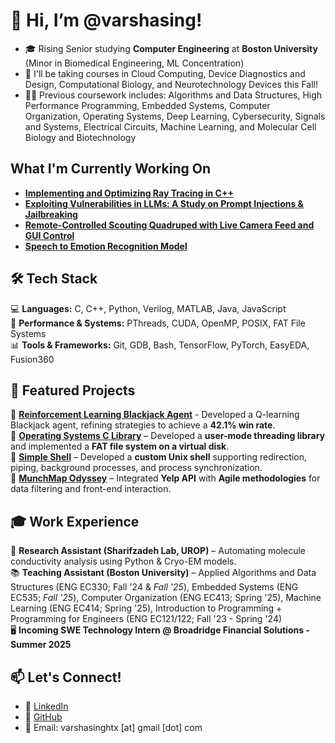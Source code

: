 # 👋 Hi, I’m @varshasing!

- 🎓 Rising Senior studying **Computer Engineering** at **Boston University** (Minor in Biomedical Engineering, ML Concentration)
- 🌱 I'll be taking courses in Cloud Computing, Device Diagnostics and Design, Computational Biology, and Neurotechnology Devices this Fall!
- 👩‍🎓 Previous coursework includes: Algorithms and Data Structures, High Performance Programming, Embedded Systems, Computer Organization, Operating Systems, Deep Learning, Cybersecurity, Signals and Systems, Electrical Circuits, Machine Learning, and Molecular Cell Biology and Biotechnology

## What I'm Currently Working On
- **[Implementing and Optimizing Ray Tracing in C++](https://github.com/EC527JilinZhengVarshaSingh/super-raytrace)**
- **[Exploiting Vulnerabilities in LLMs: A Study on Prompt Injections & Jailbreaking](https://github.com/pzhao123/PAIR)**
- **[Remote-Controlled Scouting Quadruped with Live Camera Feed and GUI Control](https://github.com/varshasing/ec535-final-project)**
- **[Speech to Emotion Recognition Model](https://github.com/Anish701/EC523-Speech-Emotion-Recognition)**
 
## 🛠️ Tech Stack  
💻 **Languages:** C, C++, Python, Verilog, MATLAB, Java, JavaScript  
🔧 **Performance & Systems:** PThreads, CUDA, OpenMP, POSIX, FAT File Systems  
📊 **Tools & Frameworks:** Git, GDB, Bash, TensorFlow, PyTorch, EasyEDA, Fusion360

## 🚀 Featured Projects  
🔹 **[Reinforcement Learning Blackjack Agent](https://github.com/varshasing/rl-blackjack-agent)** - Developed a Q-learning Blackjack agent, refining strategies to achieve a **42.1% win rate**.  
🔹 **[Operating Systems C Library](https://github.com/stars/varshasing/lists/operating-systems)** – Developed a **user-mode threading library** and implemented a **FAT file system on a virtual disk**.  
🔹 **[Simple Shell](https://github.com/varshasing/SimpleShell)** – Developed a **custom Unix shell** supporting redirection, piping, background processes, and process synchronization.  
🔹 **[MunchMap Odyssey](https://github.com/varshasing/MunchMap-Odyssey)** – Integrated **Yelp API** with **Agile methodologies** for data filtering and front-end interaction. 

## 🎓 Work Experience  
🔬 **Research Assistant (Sharifzadeh Lab, UROP)** – Automating molecule conductivity analysis using Python & Cryo-EM models.  
📚 **Teaching Assistant (Boston University)** – Applied Algorithms and Data Structures (ENG EC330; Fall '24 & *Fall '25*), Embedded Systems (ENG EC535; *Fall '25*), Computer Organization (ENG EC413; Spring '25), Machine Learning (ENG EC414; Spring '25), Introduction to Programming + Programming for Engineers (ENG EC121/122; Fall '23 - Spring '24)  
🖥️ **Incoming SWE Technology Intern @ Broadridge Financial Solutions - Summer 2025**

## 📫 Let's Connect!  
- 💼 [LinkedIn](https://www.linkedin.com/in/var-singh)  
- 🐙 [GitHub](https://github.com/varshasing)  
- 📧 Email: varshasinghtx [at] gmail [dot] com  
